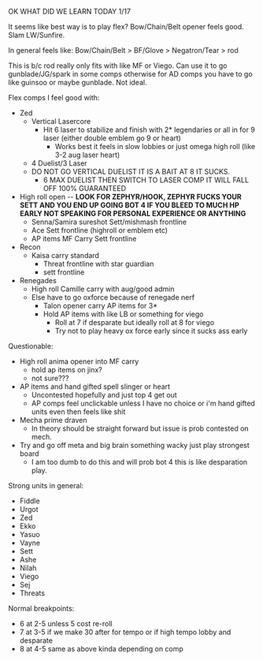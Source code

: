 OK WHAT DID WE LEARN TODAY 1/17

It seems like best way is to play flex?
Bow/Chain/Belt opener feels good. Slam LW/Sunfire.

In general feels like:
Bow/Chain/Belt > BF/Glove > Negatron/Tear > rod

This is b/c rod really only fits with like MF or Viego. Can use it to go gunblade/JG/spark in some comps otherwise for AD comps you have to go like guinsoo or maybe gunblade. Not ideal.

Flex comps I feel good with:
- Zed
  - Vertical Lasercore
    - Hit 6 laser to stabilize and finish with 2* legendaries or all in for 9 laser (either double emblem go 9 or heart)
      - Works best it feels in slow lobbies or just omega high roll (like 3-2 aug laser heart)
  - 4 Duelist/3 Laser
  - DO NOT GO VERTICAL DUELIST IT IS A BAIT AT 8 IT SUCKS.
    - 6 MAX DUELIST THEN SWITCH TO LASER COMP IT WILL FALL OFF 100% GUARANTEED
- High roll open -- **LOOK FOR ZEPHYR/HOOK, ZEPHYR FUCKS YOUR SETT AND YOU END UP GOING BOT 4 IF YOU BLEED TO MUCH HP EARLY NOT SPEAKING FOR PERSONAL EXPERIENCE OR ANYTHING**
  - Senna/Samira sureshot Sett/mishmash frontline
  - Ace Sett frontline (highroll or emblem etc)
  - AP items MF Carry Sett frontline
- Recon
  - Kaisa carry standard
    - Threat frontline with star guardian
    - sett frontline
- Renegades
  - High roll Camille carry with aug/good admin
  - Else have to go oxforce because of renegade nerf
    - Talon opener carry AP items for 3*
    - Hold AP items with like LB or something for viego
      - Roll at 7 if desparate but ideally roll at 8 for viego
      - Try not to play heavy ox force early since it sucks ass early

Questionable:
- High roll anima opener into MF carry
  - hold ap items on jinx?
  - not sure???
- AP items and hand gifted spell slinger or heart
  - Uncontested hopefully and just top 4 get out
  - AP comps feel unclickable unless I have no choice or i'm hand gifted units even then feels like shit
- Mecha prime draven
  - In theory should be straight forward but issue is prob contested on mech.
- Try and go off meta and big brain something wacky just play strongest board
  - I am too dumb to do this and will prob bot 4 this is like desparation play.

Strong units in general:
- Fiddle
- Urgot
- Zed
- Ekko
- Yasuo
- Vayne
- Sett
- Ashe
- Nilah
- Viego
- Sej
- Threats

Normal breakpoints:
- 6 at 2-5 unless 5 cost re-roll
- 7 at 3-5 if we make 30 after for tempo or if high tempo lobby and desparate
- 8 at 4-5 same as above kinda depending on comp
